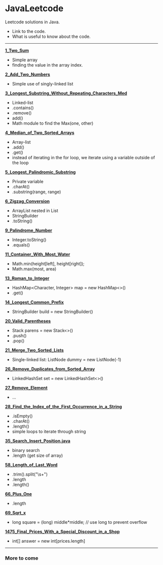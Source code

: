 # JavaLeetcode
Leetcode solutions in Java.



- Link to the code.
- What is useful to know about the code.
---


**[1_Two_Sum](https://github.com/masonpham16/JavaLeetcode/blob/main/1_Two_Sum.java)**

- Simple array
- finding the value in the array index.

**[2_Add_Two_Numbers](https://github.com/masonpham16/JavaLeetcode/blob/main/2_Add_Two_Numbers.java)**

- Simple use of singly-linked list

**[3_Longest_Substring_Without_Repeating_Characters_Med](https://github.com/masonpham16/JavaLeetcode/blob/main/3_Longest_Substring_Without_Repeating_Characters_Med.java)**

- Linked-list
- .contains()
- .remove()
- add()
- Math module to find the Max(one, other)

**[4_Median_of_Two_Sorted_Arrays](https://github.com/masonpham16/JavaLeetcode/blob/main/4_Median_of_Two_Sorted_Arrays.java)**

- Array-list
- .add()
- .get()
- instead of iterating in the for loop, we iterate using a variable outside of the loop

**[5_Longest_Palindromic_Substring](https://github.com/masonpham16/JavaLeetcode/blob/main/5_Longest_Palindromic_Substring.java)**

- Private variable
- .charAt()
- .substring(range, range)

**[6_Zigzag_Conversion](https://github.com/masonpham16/JavaLeetcode/blob/main/6_Zigzag_Conversion.java)**

- ArrayList nested in List
- StringBuilder
- .toString()

**[9_Palindrome_Number](https://github.com/masonpham16/JavaLeetcode/blob/main/9_Palindrome_Number.java)**

- Integer.toString()
- .equals()

**[11_Container_With_Most_Water](https://github.com/masonpham16/JavaLeetcode/blob/main/11_Container_With_Most_Water.java)**

- Math.min(height[left], height[right]);
- Math.max(most, area)

**[13_Roman_to_Integer](https://github.com/masonpham16/JavaLeetcode/blob/main/13_Roman_to_Integer.java)**

- HashMap<Character, Integer> map = new HashMap<>()
- .get()

**[14_Longest_Common_Prefix](https://github.com/masonpham16/JavaLeetcode/blob/main/14_Longest_Common_Prefix.java)**

- StringBuilder build = new StringBuilder()

**[20_Valid_Parentheses](https://github.com/masonpham16/JavaLeetcode/blob/main/20_Valid_Parentheses.java)**

- Stack<Character> parens = new Stack<>()
- .push()
- .pop()

**[21_Merge_Two_Sorted_Lists](https://github.com/masonpham16/JavaLeetcode/blob/main/21_Merge_Two_Sorted_Lists.java)**

- Single-linked list: ListNode dummy = new ListNode(-1)

**[26_Remove_Duplicates_from_Sorted_Array](https://github.com/masonpham16/JavaLeetcode/blob/main/26_Remove_Duplicates_from_Sorted_Array.java)**

- LinkedHashSet<Integer> set = new LinkedHashSet<>()

**[27_Remove_Element](https://github.com/masonpham16/JavaLeetcode/blob/main/27_Remove_Element.java)**

- ...

**[28_Find_the_Index_of_the_First_Occurrence_in_a_String](https://github.com/masonpham16/JavaLeetcode/blob/main/28_Find_the_Index_of_the_First_Occurrence_in_a_String.java)**

- .isEmpty()
- .charAt()
- .length()
- simple loops to iterate through string

**[35_Search_Insert_Position.java](https://github.com/masonpham16/JavaLeetcode/blob/main/35_Search_Insert_Position.java)**

- binary search
- .length (get size of array)

**[58_Length_of_Last_Word](https://github.com/masonpham16/JavaLeetcode/blob/main/58_Length_of_Last_Word.java)**

- .trim().split("\\s+")
- .length
- .length()

**[66_Plus_One](https://github.com/masonpham16/JavaLeetcode/blob/main/66_Plus_One.java)**

- .length
  
**[69_Sqrt_x](https://github.com/masonpham16/JavaLeetcode/blob/main/69_Sqrt_x.java)**

- long square = (long) middle*middle; // use long to prevent overflow

**[1475_Final_Prices_With_a_Special_Discount_in_a_Shop](https://github.com/masonpham16/JavaLeetcode/blob/main/1475_Final_Prices_With_a_Special_Discount_in_a_Shop.java)**

- int[] answer = new int[prices.length]

---
### More to come

